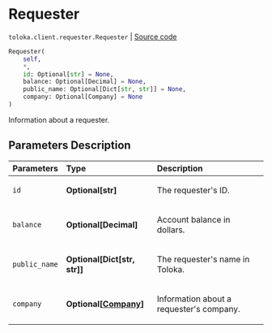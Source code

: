 # Requester
`toloka.client.requester.Requester` | [Source code](https://github.com/Toloka/toloka-kit/blob/v1.2.3/src/client/requester.py#L9)

```python
Requester(
    self,
    *,
    id: Optional[str] = None,
    balance: Optional[Decimal] = None,
    public_name: Optional[Dict[str, str]] = None,
    company: Optional[Company] = None
)
```

Information about a requester.

## Parameters Description

| Parameters | Type | Description |
| :----------| :----| :-----------|
`id`|**Optional\[str\]**|<p>The requester&#x27;s ID.</p>
`balance`|**Optional\[Decimal\]**|<p>Account balance in dollars.</p>
`public_name`|**Optional\[Dict\[str, str\]\]**|<p>The requester&#x27;s name in Toloka.</p>
`company`|**Optional\[[Company](toloka.client.requester.Requester.Company.md)\]**|<p>Information about a requester&#x27;s company.</p>
